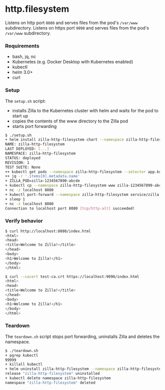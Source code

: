 # http.filesystem

Listens on http port `8080` and serves files from the pod's `/var/www` subdirectory.
Listens on https port `9090` and serves files from the pod's `/var/www` subdirectory.

### Requirements

- bash, jq, nc
- Kubernetes (e.g. Docker Desktop with Kubernetes enabled)
- kubectl
- helm 3.0+
- curl

### Setup

The `setup.sh` script:
- installs Zilla to the Kubernetes cluster with helm and waits for the pod to start up
- copies the contents of the www directory to the Zilla pod
- starts port forwarding

```bash
$ ./setup.sh
+ helm install zilla-http-filesystem chart --namespace zilla-http-filesystem --create-namespace --wait
NAME: zilla-http-filesystem
LAST DEPLOYED: [...]
NAMESPACE: zilla-http-filesystem
STATUS: deployed
REVISION: 1
TEST SUITE: None
++ kubectl get pods --namespace zilla-http-filesystem --selector app.kubernetes.io/instance=zilla -o json
++ jq -r '.items[0].metadata.name'
+ ZILLA_POD=zilla-1234567890-abcde
+ kubectl cp --namespace zilla-http-filesystem www zilla-1234567890-abcde:/var/
+ nc -z localhost 8080
+ kubectl port-forward --namespace zilla-http-filesystem service/zilla 8080 9090
+ sleep 1
+ nc -z localhost 8080
Connection to localhost port 8080 [tcp/http-alt] succeeded!
```

### Verify behavior

```bash
$ curl http://localhost:8080/index.html
<html>
<head>
<title>Welcome to Zilla!</title>
</head>
<body>
<h1>Welcome to Zilla!</h1>
</body>
</html>
```

```bash
$ curl --cacert test-ca.crt https://localhost:9090/index.html
<html>
<head>
<title>Welcome to Zilla!</title>
</head>
<body>
<h1>Welcome to Zilla!</h1>
</body>
</html>
```

### Teardown

The `teardown.sh` script stops port forwarding, uninstalls Zilla and deletes the namespace.

```bash
$ ./teardown.sh
+ pgrep kubectl
99999
+ killall kubectl
+ helm uninstall zilla-http-filesystem --namespace zilla-http-filesystem
release "zilla-http-filesystem" uninstalled
+ kubectl delete namespace zilla-http-filesystem
namespace "zilla-http-filesystem" deleted
```
